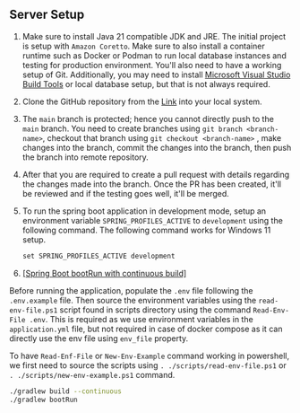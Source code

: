 ## Server Setup

1. Make sure to install Java 21 compatible JDK and JRE. The initial project is setup with `Amazon Coretto`. Make sure to also install a container runtime such as Docker or Podman to run local database instances and testing for production environment. You'll also need to have a working setup of Git. Additionally, you may need to install [Microsoft Visual Studio Build Tools](https://visualstudio.microsoft.com/downloads/?q=build+tools)  or local database setup, but that is not always required.

2. Clone the GitHub repository from the [Link](https://github.com/AdityaMayukhSom/devstream-core) into your local system. 

3. The `main` branch is protected; hence you cannot directly push to the `main` branch. You need to create branches using `git branch <branch-name>`, checkout that branch using `git checkout <branch-name>` , make changes into the branch, commit the changes into the branch, then push the branch into remote repository. 

4. After that you are required to create a pull request with details regarding the changes made into the branch. Once the PR has been created, it'll be reviewed and if the testing goes well, it'll be merged.

5. To run the spring boot application in development mode, setup an environment variable `SPRING_PROFILES_ACTIVE` to `development` using the following command. The following command works for Windows 11 setup.

   ```dockerfile
   set SPRING_PROFILES_ACTIVE development
   ```
6.  [\[Spring Boot bootRun with continuous build\]](https://stackoverflow.com/questions/52092504/spring-boot-bootrun-with-continuous-build)

Before running the application, populate the `.env` file following the `.env.example` file.
Then source the environment variables using the `read-env-file.ps1` script found in scripts directory
using the command `Read-Env-File .env`.  This is required as we use environment variables in the `application.yml`
file, but not required in case of docker compose as it can directly use the env file using `env_file` property.

To have `Read-Enf-File` or `New-Env-Example` command working in powershell, we first need to source the scripts using `. ./scripts/read-env-file.ps1` or `. ./scripts/new-env-example.ps1` command.

```sh
./gradlew build --continuous
./gradlew bootRun
```